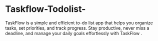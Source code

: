# Taskflow-Todolist-
TaskFlow is a simple and efficient to-do list app that helps you organize tasks, set priorities, and track progress. Stay productive, never miss a deadline, and manage your daily goals effortlessly with TaskFlow .
